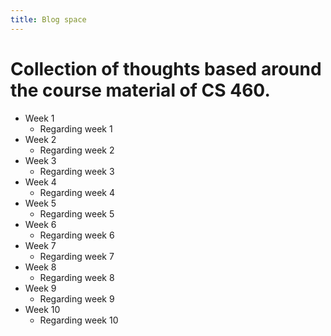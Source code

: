 ```yaml
---
title: Blog space
---
```


# Collection of thoughts based around the course material of CS 460. 

* Week 1
    * Regarding week 1
* Week 2
    * Regarding week 2
* Week 3
    * Regarding week 3
* Week 4
    * Regarding week 4
* Week 5
    * Regarding week 5
* Week 6
    * Regarding week 6
* Week 7
    * Regarding week 7
* Week 8
    * Regarding week 8
* Week 9
    * Regarding week 9
* Week 10
    * Regarding week 10
